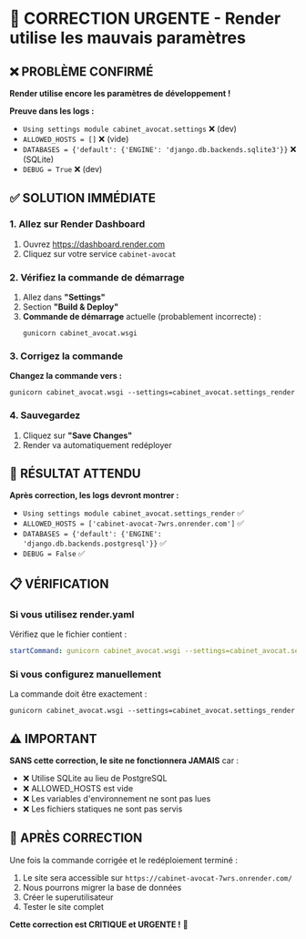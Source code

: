# 🚨 CORRECTION URGENTE - Render utilise les mauvais paramètres

## ❌ PROBLÈME CONFIRMÉ
**Render utilise encore les paramètres de développement !**

**Preuve dans les logs :**
- `Using settings module cabinet_avocat.settings` ❌ (dev)
- `ALLOWED_HOSTS = []` ❌ (vide)
- `DATABASES = {'default': {'ENGINE': 'django.db.backends.sqlite3'}}` ❌ (SQLite)
- `DEBUG = True` ❌ (dev)

## ✅ SOLUTION IMMÉDIATE

### 1. Allez sur Render Dashboard
1. Ouvrez https://dashboard.render.com
2. Cliquez sur votre service `cabinet-avocat`

### 2. Vérifiez la commande de démarrage
1. Allez dans **"Settings"**
2. Section **"Build & Deploy"**
3. **Commande de démarrage** actuelle (probablement incorrecte) :
   ```
   gunicorn cabinet_avocat.wsgi
   ```

### 3. Corrigez la commande
**Changez la commande vers :**
```
gunicorn cabinet_avocat.wsgi --settings=cabinet_avocat.settings_render
```

### 4. Sauvegardez
1. Cliquez sur **"Save Changes"**
2. Render va automatiquement redéployer

## 🎯 RÉSULTAT ATTENDU

**Après correction, les logs devront montrer :**
- `Using settings module cabinet_avocat.settings_render` ✅
- `ALLOWED_HOSTS = ['cabinet-avocat-7wrs.onrender.com']` ✅
- `DATABASES = {'default': {'ENGINE': 'django.db.backends.postgresql'}}` ✅
- `DEBUG = False` ✅

## 📋 VÉRIFICATION

### Si vous utilisez render.yaml
Vérifiez que le fichier contient :
```yaml
startCommand: gunicorn cabinet_avocat.wsgi --settings=cabinet_avocat.settings_render
```

### Si vous configurez manuellement
La commande doit être exactement :
```
gunicorn cabinet_avocat.wsgi --settings=cabinet_avocat.settings_render
```

## ⚠️ IMPORTANT
**SANS cette correction, le site ne fonctionnera JAMAIS** car :
- ❌ Utilise SQLite au lieu de PostgreSQL
- ❌ ALLOWED_HOSTS est vide
- ❌ Les variables d'environnement ne sont pas lues
- ❌ Les fichiers statiques ne sont pas servis

## 🚀 APRÈS CORRECTION
Une fois la commande corrigée et le redéploiement terminé :
1. Le site sera accessible sur `https://cabinet-avocat-7wrs.onrender.com/`
2. Nous pourrons migrer la base de données
3. Créer le superutilisateur
4. Tester le site complet

**Cette correction est CRITIQUE et URGENTE !** 🎯
